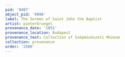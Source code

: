 ```yaml
---
pid: '9407'
object_pid: '9990'
label: The Sermon of Saint John the Baptist
artist: pieterbruegel
provenance_date: '1951'
provenance_location: Budapest
provenance_text: Collection of Szépmüvészeti Múzeum
collection: provenance
order: '2580'
---
```

